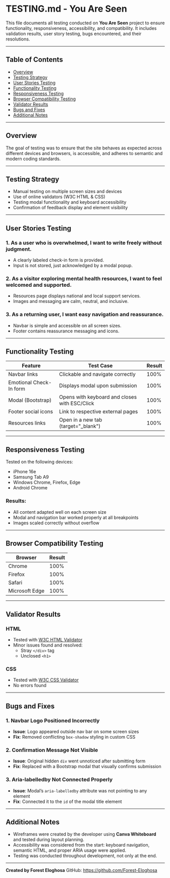 # TESTING.md - You Are Seen

This file documents all testing conducted on  **You Are Seen** project to ensure functionality, responsiveness, accessibility, and compatibility. It includes validation results, user story testing, bugs encountered, and their resolutions.

---

## Table of Contents
- [Overview](#overview)
- [Testing Strategy](#testing-strategy)
- [User Stories Testing](#user-stories-testing)
- [Functionality Testing](#functionality-testing)
- [Responsiveness Testing](#responsiveness-testing)
- [Browser Compatibility Testing](#browser-compatibility-testing)
- [Validator Results](#validator-results)
- [Bugs and Fixes](#bugs-and-fixes)
- [Additional Notes](#additional-notes)

---

##  Overview

The goal of testing was to ensure that the site behaves as expected across different devices and browsers, is accessible, and adheres to semantic and modern coding standards.

---

## Testing Strategy
- Manual testing on multiple screen sizes and devices
- Use of online validators (W3C HTML & CSS)
- Testing modal functionality and keyboard accessibility
- Confirmation of feedback display and element visibility

---

## User Stories Testing

### 1. As a user who is overwhelmed, I want to write freely without judgment.
- A clearly labeled check-in form is provided.
- Input is not stored, just acknowledged by a modal popup.

### 2. As a visitor exploring mental health resources, I want to feel welcomed and supported.
-  Resources page displays national and local support services.
- Images and messaging are calm, neutral, and inclusive.

### 3. As a returning user, I want easy navigation and reassurance.
- Navbar is simple and accessible on all screen sizes.
- Footer contains reassurance messaging and icons.

---

##  Functionality Testing

| Feature                       | Test Case                                         | Result |
|-----------------------------|--------------------------------------------------|--------|
| Navbar links                | Clickable and navigate correctly                 |  100% |
| Emotional Check-In form     | Displays modal upon submission                   | 100%     |
| Modal (Bootstrap)           | Opens with keyboard and closes with ESC/Click   | 100%    |
| Footer social icons         | Link to respective external pages                | 100%     |
| Resources links             | Open in a new tab (target="_blank")             | 100%     |

---

##  Responsiveness Testing

Tested on the following devices:
 - iPhone 16e
  - Samsung Tab A9
  - Windows Chrome, Firefox, Edge
  - Android Chrome

### Results:
- All content adapted well on each screen size
- Modal and navigation bar worked properly at all breakpoints
- Images scaled correctly without overflow

---

##  Browser Compatibility Testing

| Browser      | Result |
|--------------|--------|
| Chrome       | 100%   |
| Firefox      |   100% |
| Safari       | 100%   |
| Microsoft Edge | 100% |

---

## Validator Results

### HTML
- Tested with [W3C HTML Validator](https://validator.w3.org/)
- Minor issues found and resolved:
  - Stray `</div>` tag
  - Unclosed `<h1>`

### CSS
- Tested with [W3C CSS Validator](https://jigsaw.w3.org/css-validator/)
-  No errors found

---

##  Bugs and Fixes

### 1. **Navbar Logo Positioned Incorrectly**
- **Issue**: Logo appeared outside nav bar on some screen sizes
- **Fix**: Removed conflicting `box-shadow` styling in custom CSS

### 2. **Confirmation Message Not Visible**
- **Issue**: Original hidden `div` went unnoticed after submitting form
- **Fix**: Replaced with a Bootstrap modal that visually confirms submission

### 3. **Aria-labelledby Not Connected Properly**
- **Issue**: Modal’s `aria-labelledby` attribute was not pointing to any element
- **Fix**: Connected it to the `id` of the modal title element

---

## Additional Notes

- Wireframes were created by the developer using **Canva Whiteboard** and tested during layout planning.
- Accessibility was considered from the start: keyboard navigation, semantic HTML, and proper ARIA usage were applied.
- Testing was conducted throughout development, not only at the end.

---

 **Created by Forest Eloghosa**
GitHub: https://github.com/Forest-Eloghosa
